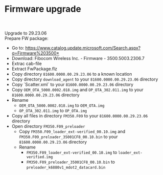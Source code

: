 # Firmware upgrade
\
\
Upgrade to 29.23.06
\
Prepare FW package:
- Go to: <https://www.catalog.update.microsoft.com/Search.aspx?q=Firmware%203500*>
- Download: Fibocom Wireless Inc. - Firmware - 3500.5003.2306.7
- Extrac cab-file
- Extract FwPackage.flz
- Copy directory `81600.0000.00.29.23.06` to a known location
- Copy directory `download_agent` to your `81600.0000.00.29.23.06` directory
- Copy ´Scatter.xml´ to your `81600.0000.00.29.23.06` directory
- Copy `OEM_OTA_5000.0002.018.img` and `OP_OTA_302.011.img` to your `81600.0000.00.29.23.06` directory
- Rename
  - `OEM_OTA_5000.0002.018.img` to `OEM_OTA.img`
  - `OP_OTA_302.011.img` to `OP_OTA.img`
- Copy all files in directory `FM350.F09` to your `81600.0000.00.29.23.06` directory
- Open directory `FM350.F09_preloader`
  - Copy `FM350.F09_loader_ext-verified_00.10.img` and `FM350.F09_preloader_35001CF8_00.10.bin` to your `81600.0000.00.29.23.06` directory
  - Rename
    - `FM350.F09_loader_ext-verified_00.10.img` to `loader_ext-verified.img`
    - `FM350.F09_preloader_35001CF8_00.10.bin` to `preloader_k6880v1_mdot2_datacard.bin`
